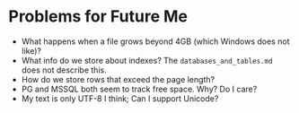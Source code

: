 # Problems for Future Me

- What happens when a file grows beyond 4GB (which Windows does not like)?
- What info do we store about indexes? The `databases_and_tables.md` does not describe this.
- How do we store rows that exceed the page length?
- PG and MSSQL both seem to track free space. Why? Do I care?
- My text is only UTF-8 I think; Can I support Unicode?

